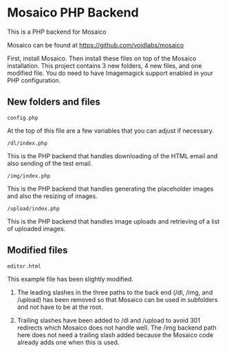 # Mosaico PHP Backend

This is a PHP backend for Mosaico

Mosaico can be found at https://github.com/voidlabs/mosaico

First, install Mosaico.  Then install these files on top of the Mosaico installation.  This project contains 3 new folders, 4 new files, and one modified file.  You do need to have Imagemagick support enabled in your PHP configuration.

## New folders and files
```
config.php
```
At the top of this file are a few variables that you can adjust if necessary.

```
/dl/index.php
```
This is the PHP backend that handles downloading of the HTML email and also sending of the test email.

```
/img/index.php
```
This is the PHP backend that handles generating the placeholder images and also the resizing of images.

```
/upload/index.php
```
This is the PHP backend that handles image uploads and retrieving of a list of uploaded images.

## Modified files

```
editor.html
```
This example file has been slightly modified.

1) The leading slashes in the three paths to the back end (/dl, /img, and /upload) has been removed so that Mosaico can be used in subfolders and not have to be at the root.

2) Trailing slashes have been added to /dl and /upload to avoid 301 redirects which Mosaico does not handle well.  The /img backend path here does not need a trailing slash added because the Mosaico code already adds one when this is used.

